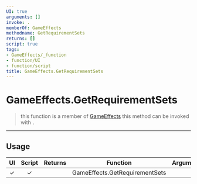 ```yaml
---
UI: true
arguments: []
invoke: .
memberOf: GameEffects
methodname: GetRequirementSets
returns: []
script: true
tags:
- GameEffects/_function
- function/UI
- function/script
title: GameEffects.GetRequirementSets
---
```

# GameEffects.GetRequirementSets
> this function is a member of [GameEffects](civ-6/lua/GameEffects.md)
> this method can be invoked with `.`
-----
## Usage
|  UI | Script | Returns | Function | Arguments |
|:---:|:------:|-------:|:--------:|:---------|
|✓|✓||GameEffects.GetRequirementSets||

